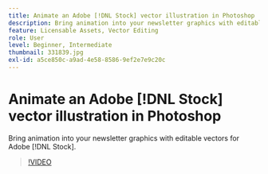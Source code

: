 ```yaml
---
title: Animate an Adobe [!DNL Stock] vector illustration in Photoshop
description: Bring animation into your newsletter graphics with editable vectors for Adobe [!DNL Stock]
feature: Licensable Assets, Vector Editing
role: User
level: Beginner, Intermediate
thumbnail: 331839.jpg
exl-id: a5ce850c-a9ad-4e58-8586-9ef2e7e9c20c
---
```

# Animate an Adobe [!DNL Stock] vector illustration in Photoshop

Bring animation into your newsletter graphics with editable vectors for Adobe [!DNL Stock].

>[!VIDEO](https://video.tv.adobe.com/v/331839?hidetitle=true)

